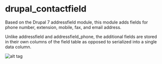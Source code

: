 drupal_contactfield
===================

Based on the Drupal 7 addressfield module, this module adds fields for phone number, extension, mobile, fax, and email address.

Unlike addressfield and addressfield_phone, the additional fields are stored in their own columns of the field table as opposed to serialized into a single data column.

![alt tag](https://raw.github.com/mikemilano/drupal_contactfield/master/screenshot.png)
